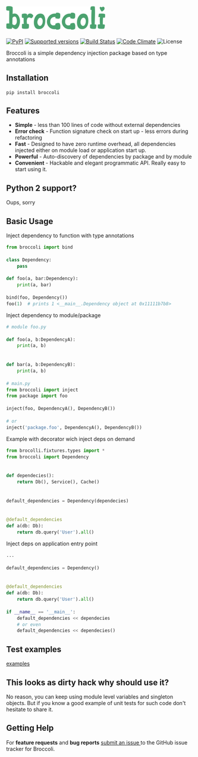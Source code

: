 ![Broccoli](broccoli.png?raw=true)
------------------------------
[![PyPI](https://img.shields.io/pypi/v/broccoli.svg)]()
[![Supported versions](https://img.shields.io/pypi/pyversions/broccoli.svg)]()
[![Build Status](https://travis-ci.org/msoedov/broccoli.svg?branch=master)](https://travis-ci.org/msoedov/broccoli)
[![Code Climate](https://codeclimate.com/github/msoedov/broccoli/badges/gpa.svg)](https://codeclimate.com/github/msoedov/broccoli)
![License][license-img]


[license-img]: http://img.shields.io/badge/license-MIT-brightgreen.svg
[license]: http://opensource.org/licenses/MIT

Broccoli is a simple dependency injection package based on type annotations

Installation
-----------
```shell
pip install broccoli

```

Features
--------
- **Simple** - less than 100 lines of code without external dependencies
- **Error check** - Function signature check on start up - less errors during refactoring
- **Fast** - Designed to have zero runtime overhead, all dependencies injected either on module load or application start up.
- **Powerful** - Auto-discovery of dependencies by package and by module
- **Convenient** - Hackable and elegant programmatic API. Really easy to start using it.


Python 2 support?
-----------------
Oups, sorry


Basic Usage
-----------

Inject dependency to function with type annotations

```python
from broccoli import bind

class Dependency:
    pass

def foo(a, bar:Dependency):
    print(a, bar)

bind(foo, Dependency())
foo(1)  # prints 1 <__main__.Dependency object at 0x11111b7b8>
```

Inject dependency to module/package
```python
# module foo.py

def foo(a, b:DependencyA):
    print(a, b)


def bar(a, b:DependencyB):
    print(a, b)

# main.py
from broccoli import inject
from package import foo

inject(foo, DependencyA(), DependencyB())

# or
inject('package.foo', DependencyA(), DependencyB())

```

Example with decorator wich inject deps on demand
```python
from brocolli.fixtures.types import *
from broccoli import Dependency


def dependecies():
    return Db(), Service(), Cache()


default_dependencies = Dependency(dependecies)


@default_dependencies
def a(db: Db):
    return db.query('User').all()
```

Inject deps on application entry point
```python
...

default_dependencies = Dependency()


@default_dependencies
def a(db: Db):
    return db.query('User').all()

if __name__ == '__main__':
    default_dependencies << dependecies
    # or even
    default_dependencies << dependecies()

```

Test examples
--------
[examples](https://github.com/msoedov/brocolli/tree/master/tests)


This looks as dirty hack why should use it?
---------------------------------------------
No reason, you can keep using module level variables and singleton objects. But if you know a good example of unit tests for such code don't hesitate to share it.


Getting Help
------------

For **feature requests** and **bug reports** [submit an issue
](https://github.com/msoedov/brocolli/issues) to the GitHub issue tracker for
Broccoli.
